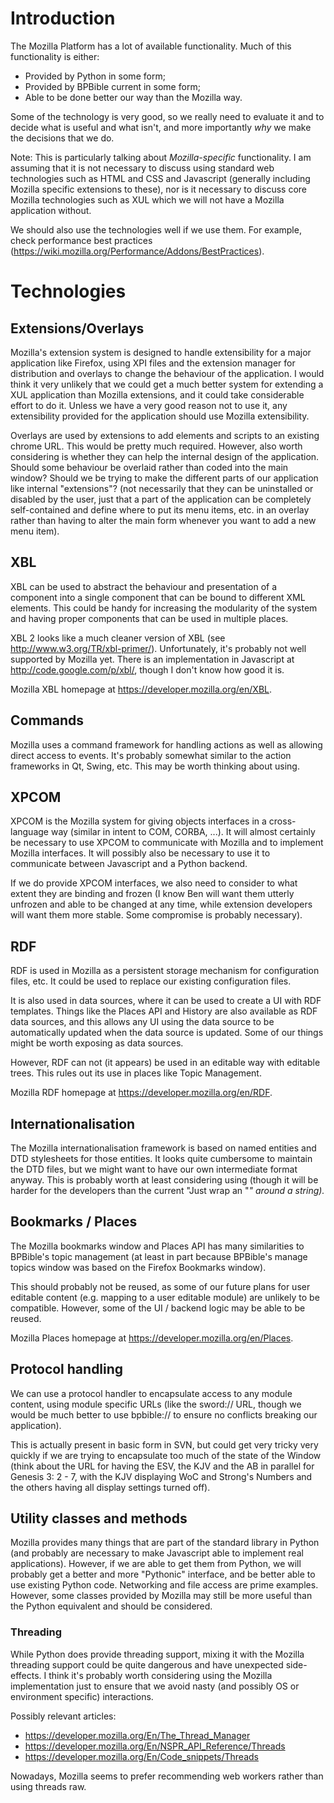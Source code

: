 # Introduction #

The Mozilla Platform has a lot of available functionality.  Much of this functionality is either:
  * Provided by Python in some form;
  * Provided by BPBible current in some form;
  * Able to be done better our way than the Mozilla way.

Some of the technology is very good, so we really need to evaluate it and to decide what is useful and what isn't, and more importantly _why_ we make the decisions that we do.

Note: This is particularly talking about _Mozilla-specific_ functionality.  I am assuming that it is not necessary to discuss using standard web technologies such as HTML and CSS and Javascript (generally including Mozilla specific extensions to these), nor is it necessary to discuss core Mozilla technologies such as XUL which we will not have a Mozilla application without.

We should also use the technologies well if we use them.  For example, check performance best practices (https://wiki.mozilla.org/Performance/Addons/BestPractices).

# Technologies #

## Extensions/Overlays ##
Mozilla's extension system is designed to handle extensibility for a major application like Firefox, using XPI files and the extension manager for distribution and overlays to change the behaviour of the application.  I would think it very unlikely that we could get a much better system for extending a XUL application than Mozilla extensions, and it could take considerable effort to do it.  Unless we have a very good reason not to use it, any extensibility provided for the application should use Mozilla extensibility.

Overlays are used by extensions to add elements and scripts to an existing chrome URL.  This would be pretty much required.  However, also worth considering is whether they can help the internal design of the application.  Should some behaviour be overlaid rather than coded into the main window?  Should we be trying to make the different parts of our application like internal "extensions"? (not necessarily that they can be uninstalled or disabled by the user, just that a part of the application can be completely self-contained and define where to put its menu items, etc. in an overlay rather than having to alter the main form whenever you want to add a new menu item).

## XBL ##

XBL can be used to abstract the behaviour and presentation of a component into a single component that can be bound to different XML elements.  This could be handy for increasing the modularity of the system and having proper components that can be used in multiple places.

XBL 2 looks like a much cleaner version of XBL (see http://www.w3.org/TR/xbl-primer/).  Unfortunately, it's probably not well supported by Mozilla yet.  There is an implementation in Javascript at http://code.google.com/p/xbl/, though I don't know how good it is.

Mozilla XBL homepage at https://developer.mozilla.org/en/XBL.

## Commands ##
Mozilla uses a command framework for handling actions as well as allowing direct access to events.  It's probably somewhat similar to the action frameworks in Qt, Swing, etc.  This may be worth thinking about using.

## XPCOM ##
XPCOM is the Mozilla system for giving objects interfaces in a cross-language way (similar in intent to COM, CORBA, ...).  It will almost certainly be necessary to use XPCOM to communicate with Mozilla and to implement Mozilla interfaces.  It will possibly also be necessary to use it to communicate between Javascript and a Python backend.

If we do provide XPCOM interfaces, we also need to consider to what extent they are binding and frozen (I know Ben will want them utterly unfrozen and able to be changed at any time, while extension developers will want them more stable.  Some compromise is probably necessary).

## RDF ##
RDF is used in Mozilla as a persistent storage mechanism for configuration files, etc.  It could be used to replace our existing configuration files.

It is also used in data sources, where it can be used to create a UI with RDF templates.  Things like the Places API and History are also available as RDF data sources, and this allows any UI using the data source to be automatically updated when the data source is updated.  Some of our things might be worth exposing as data sources.

However, RDF can not (it appears) be used in an editable way with editable trees.  This rules out its use in places like Topic Management.

Mozilla RDF homepage at https://developer.mozilla.org/en/RDF.

## Internationalisation ##
The Mozilla internationalisation framework is based on named entities and DTD stylesheets for those entities.  It looks quite cumbersome to maintain the DTD files, but we might want to have our own intermediate format anyway.  This is probably worth at least considering using (though it will be harder for the developers than the current "Just wrap an "_" around a string)._

## Bookmarks / Places ##

The Mozilla bookmarks window and Places API has many similarities to BPBible's topic management (at least in part because BPBible's manage topics window was based on the Firefox Bookmarks window).

This should probably not be reused, as some of our future plans for user editable content (e.g. mapping to a user editable module) are unlikely to be compatible.  However, some of the UI / backend logic may be able to be reused.

Mozilla Places homepage at https://developer.mozilla.org/en/Places.

## Protocol handling ##
We can use a protocol handler to encapsulate access to any module content, using module specific URLs (like the sword:// URL, though we would be much better to use bpbible:// to ensure no conflicts breaking our application).

This is actually present in basic form in SVN, but could get very tricky very quickly if we are trying to encapsulate too much of the state of the Window (think about the URL for having the ESV, the KJV and the AB in parallel for Genesis 3: 2 - 7, with the KJV displaying WoC and Strong's Numbers and the others having all display settings turned off).

## Utility classes and methods ##
Mozilla provides many things that are part of the standard library in Python (and probably are necessary to make Javascript able to implement real applications).  However, if we are able to get them from Python, we will probably get a better and more "Pythonic" interface, and be better able to use existing Python code.  Networking and file access are prime examples.  However, some classes provided by Mozilla may still be more useful than the Python equivalent and should be considered.

### Threading ###
While Python does provide threading support, mixing it with the Mozilla threading support could be quite dangerous and have unexpected side-effects.  I think it's probably worth considering using the Mozilla implementation just to ensure that we avoid nasty (and possibly OS or environment specific) interactions.

Possibly relevant articles:
  * https://developer.mozilla.org/En/The_Thread_Manager
  * https://developer.mozilla.org/En/NSPR_API_Reference/Threads
  * https://developer.mozilla.org/En/Code_snippets/Threads

Nowadays, Mozilla seems to prefer recommending web workers rather than using threads raw.